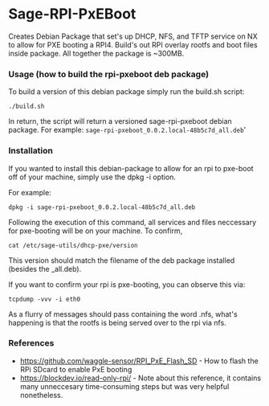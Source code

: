 # Sage-RPI-PxEBoot

Creates Debian Package that set's up DHCP, NFS, and TFTP service on NX to allow for PXE booting a RPI4. Build's out RPI overlay rootfs and boot files inside package. All together the package is ~300MB.

### Usage (how to build the rpi-pxeboot deb package)

To build a version of this debian package simply run the build.sh script:

```
./build.sh
```

In return, the script will return a versioned sage-rpi-pxeboot debian package.
For example: `sage-rpi-pxeboot_0.0.2.local-48b5c7d_all.deb`'

### Installation

If you wanted to install this debian-package to allow for an rpi to pxe-boot off of your machine, simply use the dpkg -i option.

For example:

```
dpkg -i sage-rpi-pxeboot_0.0.2.local-48b5c7d_all.deb
```

Following the execution of this command, all services and files neccessary for pxe-booting will be on your machine.
To confirm, 

```
cat /etc/sage-utils/dhcp-pxe/version
```

This version should match the filename of the deb package installed (besides the _all.deb).

If you want to confirm your rpi is pxe-booting, you can observe this via:

```
tcpdump -vvv -i eth0
```

As a flurry of messages should pass containing the word .nfs, what's happening is that the rootfs is being served over to the rpi via nfs.


### References

- https://github.com/waggle-sensor/RPI_PxE_Flash_SD - How to flash the RPi SDcard to enable PxE booting
- https://blockdev.io/read-only-rpi/ - Note about this reference, it contains many unneccesary time-consuming steps but was very helpful nonetheless.

